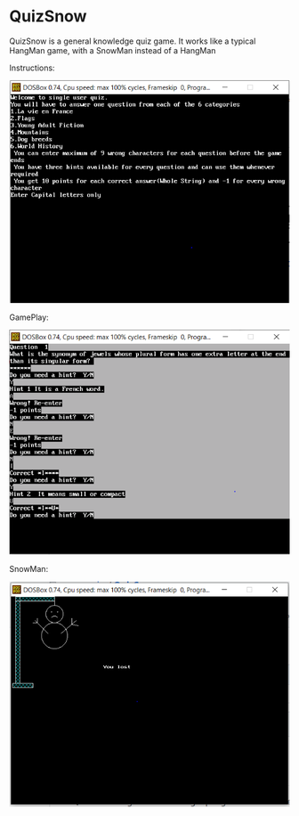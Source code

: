 # QuizSnow
QuizSnow is a general knowledge quiz game.
It works like a typical HangMan game, with a SnowMan instead of a HangMan

Instructions:

![Instructions](Instructions.PNG)

GamePlay:

![GamePlay](Capture.PNG)

SnowMan:

![SnowMan](Snow.PNG)
